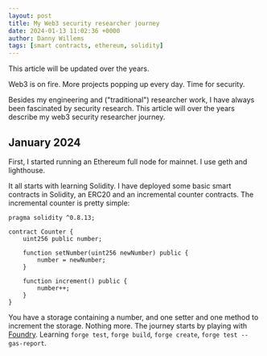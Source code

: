 ```yaml
---
layout: post
title: My Web3 security researcher journey
date: 2024-01-13 11:02:36 +0000
author: Danny Willems
tags: [smart contracts, ethereum, solidity]
---
```



This article will be updated over the years.

Web3 is on fire.
More projects popping up every day.
Time for security.

Besides my engineering and ("traditional") researcher work, I have always been fascinated by security research.
This article will over the years describe my web3 security researcher journey.

## January 2024

First, I started running an Ethereum full node for mainnet. I use geth and lighthouse.

It all starts with learning Solidity.
I have deployed some basic smart contracts in Solidity, an ERC20 and an incremental counter contracts.
The incremental counter is pretty simple:
```
pragma solidity ^0.8.13;

contract Counter {
    uint256 public number;

    function setNumber(uint256 newNumber) public {
        number = newNumber;
    }

    function increment() public {
        number++;
    }
}
```

You have a storage containing a number, and one setter and one method to increment the storage. Nothing more.
The journey starts by playing with [Foundry](https://github.com/foundry-rs/foundry).
Learning `forge test`, `forge build`, `forge create`, `forge test --gas-report`.
